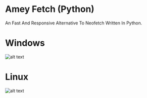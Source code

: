 # Amey Fetch (Python)
An Fast And Responsive Alternative To Neofetch Written In Python.
# Windows
![alt text](https://github.com/Amey-Gurjar/ameyfetchpy/blob/master/win.png?raw=true)
# Linux
![alt text](https://github.com/Amey-Gurjar/ameyfetchpy/blob/master/linux.png?raw=true)
